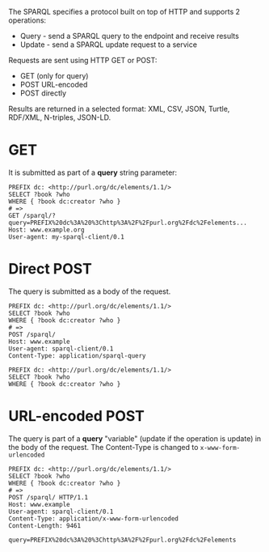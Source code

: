 The SPARQL specifies a protocol built on top of HTTP and supports 2 operations:
- Query - send a SPARQL query to the endpoint and receive results
- Update - send a SPARQL update request to a service


Requests are sent using HTTP GET or POST:
- GET (only for query)
- POST URL-encoded
- POST directly

Results are returned in a selected format: XML, CSV, JSON, Turtle, RDF/XML, N-triples, JSON-LD.

# GET
It is submitted as part of a **query** string parameter:

```sparql
PREFIX dc: <http://purl.org/dc/elements/1.1/>
SELECT ?book ?who
WHERE { ?book dc:creator ?who }
# =>
GET /sparql/?query=PREFIX%20dc%3A%20%3Chttp%3A%2F%2Fpurl.org%2Fdc%2Felements...
Host: www.example.org
User-agent: my-sparql-client/0.1
```

# Direct POST
The query is submitted as a body of the request.

```sparql
PREFIX dc: <http://purl.org/dc/elements/1.1/>
SELECT ?book ?who
WHERE { ?book dc:creator ?who }
# =>
POST /sparql/
Host: www.example
User-agent: sparql-client/0.1
Content-Type: application/sparql-query

PREFIX dc: <http://purl.org/dc/elements/1.1/>
SELECT ?book ?who
WHERE { ?book dc:creator ?who }
```

# URL-encoded POST
The query is part of a **query** "variable" (update if the operation is update) in the body of the request. The Content-Type is changed to `x-www-form-urlencoded`

```sparql
PREFIX dc: <http://purl.org/dc/elements/1.1/>
SELECT ?book ?who
WHERE { ?book dc:creator ?who }
# =>
POST /sparql/ HTTP/1.1
Host: www.example
User-agent: sparql-client/0.1
Content-Type: application/x-www-form-urlencoded
Content-Length: 9461

query=PREFIX%20dc%3A%20%3Chttp%3A%2F%2Fpurl.org%2Fdc%2Felements
```